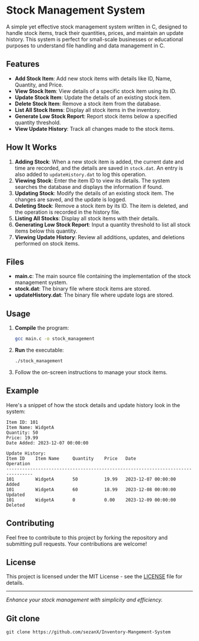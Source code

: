 
<!--### Documentation (<a href="Algorithm Steps.pdf">Click Here</a>)-->

# Stock Management System

A simple yet effective stock management system written in C, designed to handle stock items, track their quantities, prices, and maintain an update history. This system is perfect for small-scale businesses or educational purposes to understand file handling and data management in C.

## Features

- **Add Stock Item**: Add new stock items with details like ID, Name, Quantity, and Price.
- **View Stock Item**: View details of a specific stock item using its ID.
- **Update Stock Item**: Update the details of an existing stock item.
- **Delete Stock Item**: Remove a stock item from the database.
- **List All Stock Items**: Display all stock items in the inventory.
- **Generate Low Stock Report**: Report stock items below a specified quantity threshold.
- **View Update History**: Track all changes made to the stock items.

## How It Works

1. **Adding Stock**: When a new stock item is added, the current date and time are recorded, and the details are saved in `stock.dat`. An entry is also added to `updateHistory.dat` to log this operation.
2. **Viewing Stock**: Enter the item ID to view its details. The system searches the database and displays the information if found.
3. **Updating Stock**: Modify the details of an existing stock item. The changes are saved, and the update is logged.
4. **Deleting Stock**: Remove a stock item by its ID. The item is deleted, and the operation is recorded in the history file.
5. **Listing All Stocks**: Display all stock items with their details.
6. **Generating Low Stock Report**: Input a quantity threshold to list all stock items below this quantity.
7. **Viewing Update History**: Review all additions, updates, and deletions performed on stock items.

## Files

- **main.c**: The main source file containing the implementation of the stock management system.
- **stock.dat**: The binary file where stock items are stored.
- **updateHistory.dat**: The binary file where update logs are stored.

## Usage

1. **Compile** the program:
   ```sh
   gcc main.c -o stock_management
   ```

2. **Run** the executable:
   ```sh
   ./stock_management
   ```

3. Follow the on-screen instructions to manage your stock items.

## Example

Here's a snippet of how the stock details and update history look in the system:

```
Item ID: 101
Item Name: WidgetA
Quantity: 50
Price: 19.99
Date Added: 2023-12-07 00:00:00

Update History:
Item ID    Item Name     Quantity    Price   Date                 Operation
--------------------------------------------------------------------------------
101        WidgetA       50          19.99   2023-12-07 00:00:00  Added
101        WidgetA       60          18.99   2023-12-08 00:00:00  Updated
101        WidgetA       0           0.00    2023-12-09 00:00:00  Deleted
```

## Contributing

Feel free to contribute to this project by forking the repository and submitting pull requests. Your contributions are welcome!

## License

This project is licensed under the MIT License - see the [LICENSE](LICENSE) file for details.

---

_Enhance your stock management with simplicity and efficiency._


<!--
### Full Documentation - https://sezanx.github.io/Stock-Mangement-System/
-->
## Git clone
`git clone https://github.com/sezanX/Inventory-Mangement-System`